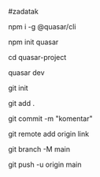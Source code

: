 #zadatak



npm i -g @quasar/cli

npm init quasar

cd quasar-project

quasar dev


git init

git add .

git commit -m "komentar"

git remote add origin link

git branch -M main

git push -u origin main

